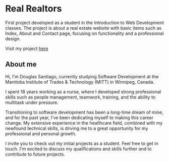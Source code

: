 ![]()

# Real Realtors

First project developed as a student in the Introduction to Web Development 
classes. The project is about a real estate website with 
basic items such as Index, About and Contact page, focusing on functionality 
and a professional design.

Visit my project [here](https://douglasfssantiago.github.io/real-realtors-project/)



## About me

Hi, I'm Douglas Santiago, currently studying Software Development 
at the Manitoba Institute of Trades & Technology (MITT) in Winnipeg, Canada.

I spent 18 years working as a nurse, where I developed strong professional 
skills such as people management, teamwork, training, and the ability to 
multitask under pressure.

Transitioning to software development has been a long-time dream of mine, 
and for the past year, I’ve been dedicating myself to making this career 
change. My extensive experience in the healthcare field, combined with my 
newfound technical skills, is driving me to a great opportunity for my 
professional and personal growth.

I invite you to check out my initial projects as a student. Feel free to 
get in touch. I'm excited to discuss my qualifications and skills further 
and to contribute to future projects.




